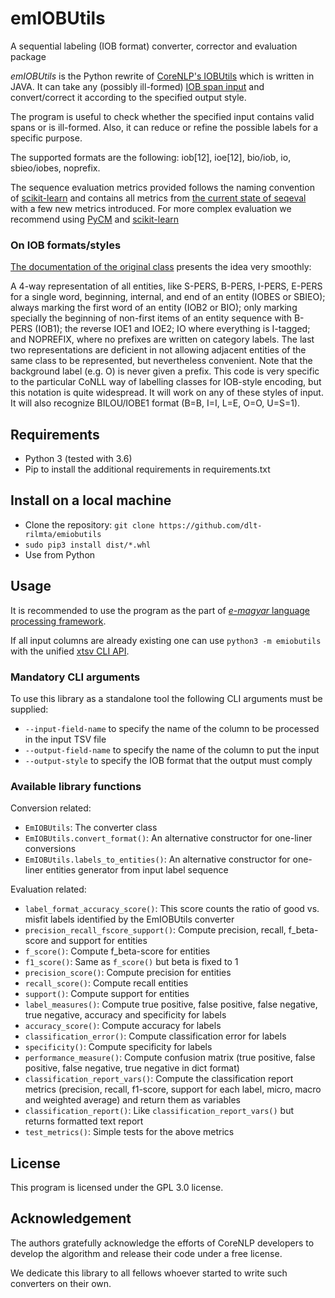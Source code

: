 
# emIOBUtils

A sequential labeling (IOB format) converter, corrector and evaluation package

_emIOBUtils_ is the Python rewrite of [CoreNLP's IOBUtils](https://github.com/stanfordnlp/CoreNLP/blob/45fcc4ccfd02259e0f379db5c392a03075d5b21e/src/edu/stanford/nlp/sequences/IOBUtils.java) which is written in JAVA.
It can take any (possibly ill-formed) [IOB span input](https://en.wikipedia.org/wiki/Inside%E2%80%93outside%E2%80%93beginning_(tagging)) and convert/correct it according to the specified output style.

The program is useful to check whether the specified input contains valid spans or is ill-formed. Also, it can reduce or refine the possible labels for a specific purpose.

The supported formats are the following: iob[12], ioe[12], bio/iob, io, sbieo/iobes, noprefix.

The sequence evaluation metrics provided follows the naming convention of
 [scikit-learn](https://scikit-learn.org/stable/modules/classes.html#module-sklearn.metrics) and contains all metrics from
 [the current state of seqeval](https://github.com/chakki-works/seqeval/blob/ca1ad9f8d02a858af01f041aeb8efb7e00df6ac3/seqeval/metrics/sequence_labeling.py)
 with a few new metrics introduced. For more complex evaluation we recommend using [PyCM](https://github.com/sepandhaghighi/pycm) and [scikit-learn](https://scikit-learn.org/stable/modules/classes.html#sklearn-metrics-metrics)

### On IOB formats/styles

[The documentation of the original class](https://github.com/stanfordnlp/CoreNLP/blob/45fcc4ccfd02259e0f379db5c392a03075d5b21e/src/edu/stanford/nlp/sequences/IOBUtils.java#L30) presents the idea very smoothly:

A 4-way representation of all entities, like S-PERS, B-PERS,
I-PERS, E-PERS for a single word, beginning, internal, and end of an entity
(IOBES or SBIEO); always marking the first word of an entity (IOB2 or BIO);
only marking specially the beginning of non-first
items of an entity sequence with B-PERS (IOB1);
the reverse IOE1 and IOE2; IO where everything is I-tagged; and
NOPREFIX, where no prefixes are written on category labels.
The last two representations are deficient in not allowing adjacent
entities of the same class to be represented, but nevertheless
convenient. Note that the background label (e.g. O) is never given a prefix.
This code is very specific to the particular CoNLL way of labelling
classes for IOB-style encoding, but this notation is quite widespread.
It will work on any of these styles of input.
It will also recognize BILOU/IOBE1 format (B=B, I=I, L=E, O=O, U=S=1).

## Requirements

  - Python 3 (tested with 3.6)
  - Pip to install the additional requirements in requirements.txt

## Install on a local machine

  - Clone the repository: `git clone https://github.com/dlt-rilmta/emiobutils`
  - `sudo pip3 install dist/*.whl`
  - Use from Python 

## Usage

It is recommended to use the program as the part of [_e-magyar_ language processing framework](https://github.com/dlt-rilmta/emtsv).

If all input columns are already existing one can use `python3 -m emiobutils` with the unified [xtsv CLI API](https://github.com/dlt-rilmta/xtsv#command-line-interface).

### Mandatory CLI arguments

To use this library as a standalone tool the following CLI arguments must be supplied:

- `--input-field-name` to specify the name of the column to be processed in the input TSV file
- `--output-field-name` to specify the name of the column to put the input
- `--output-style` to specify the IOB format that the output must comply

### Available library functions

Conversion related:

- `EmIOBUtils`: The converter class
- `EmIOBUtils.convert_format()`: An alternative constructor for one-liner conversions
- `EmIOBUtils.labels_to_entities()`: An alternative constructor for one-liner entities generator from input label sequence

Evaluation related:

- `label_format_accuracy_score()`: This score counts the ratio of good vs. misfit labels identified by the EmIOBUtils converter
- `precision_recall_fscore_support()`: Compute precision, recall, f_beta-score and support for entities
- `f_score()`: Compute f_beta-score for entities
- `f1_score()`: Same as `f_score()` but beta is fixed to 1
- `precision_score()`: Compute precision for entities
- `recall_score()`: Compute recall entities
- `support()`: Compute support for entities
- `label_measures()`: Compute true positive, false positive, false negative, true negative, accuracy and specificity for labels
- `accuracy_score()`: Compute accuracy for labels
- `classification_error()`: Compute classification error for labels
- `specificity()`: Compute specificity for labels
- `performance_measure()`: Compute confusion matrix (true positive, false positive, false negative, true negative in dict format)
- `classification_report_vars()`: Compute the classification report metrics (precision, recall, f1-score, support for each label, micro, macro and weighted average) and return them as variables
- `classification_report()`: Like `classification_report_vars()` but returns formatted text report
- `test_metrics()`: Simple tests for the above metrics

## License

This program is licensed under the GPL 3.0 license.

## Acknowledgement

The authors gratefully acknowledge the efforts of CoreNLP developers to develop the algorithm and release their code under a free license.

We dedicate this library to all fellows whoever started to write such converters on their own.
